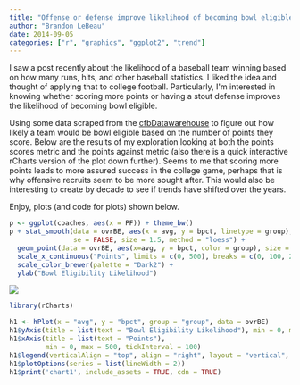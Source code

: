 ```yaml
---
title: "Offense or defense improve likelihood of becoming bowl eligible?"
author: "Brandon LeBeau"
date: 2014-09-05
categories: ["r", "graphics", "ggplot2", "trend"]
---
```


I saw a post recently about the likelihood of a baseball team winning based on how many runs, hits, and other baseball statistics. I liked the idea and thought of applying that to college football. Particularly, I'm interested in knowing whether scoring more points or having a stout defense improves the likelihood of becoming bowl eligible.  

Using some data scraped from the [cfbDatawarehouse](http://www.cfbdatawarehouse.com/) to figure out how likely a team would be bowl eligible based on the number of points they score. Below are the results of my exploration looking at both the points scores metric and the points against metric (also there is a quick interactive rCharts version of the plot down further). Seems to me that scoring more points leads to more assured success in the college game, perhaps that is why offensive recruits seem to be more sought after. This would also be interesting to create by decade to see if trends have shifted over the years.

Enjoy, plots (and code for plots) shown below.

```r
p <- ggplot(coaches, aes(x = PF)) + theme_bw() 
p + stat_smooth(data = ovrBE, aes(x = avg, y = bpct, linetype = group), 
                se = FALSE, size = 1.5, method = "loess") + 
  geom_point(data = ovrBE, aes(x=avg, y = bpct, color = group), size = 2) + 
  scale_x_continuous("Points", limits = c(0, 500), breaks = c(0, 100, 200, 300, 400, 500)) + 
  scale_color_brewer(palette = "Dark2") + 
  ylab("Bowl Eligibility Likelihood") 
```

![](/figs/points.png) 


```r
library(rCharts)

h1 <- hPlot(x = "avg", y = "bpct", group = "group", data = ovrBE)
h1$yAxis(title = list(text = "Bowl Eligibility Likelihood"), min = 0, max = 1, tickInterval = .1)
h1$xAxis(title = list(text = "Points"),
         min = 0, max = 500, tickInterval = 100)
h1$legend(verticalAlign = "top", align = "right", layout = "vertical", title = list(text = "Group"))
h1$plotOptions(series = list(lineWidth = 2))
h1$print('chart1', include_assets = TRUE, cdn = TRUE)
```

<script type='text/javascript' src=//code.jquery.com/jquery-1.9.1.min.js></script>
<script type='text/javascript' src=//code.highcharts.com/highcharts.js></script>
<script type='text/javascript' src=//code.highcharts.com/highcharts-more.js"></script>
<script type='text/javascript' src=//code.highcharts.com/modules/exporting.js></script> 
 <style>
  .rChart {
    display: block;
    margin-left: auto; 
    margin-right: auto;
    width: 800px;
    height: 400px;
  }  
  </style>
<div id = 'chart1' class = 'rChart highcharts'></div>
<script type='text/javascript'>
    (function($){
        $(function () {
            var chart = new Highcharts.Chart({
 "dom": "chart1",
"width":            800,
"height":            400,
"credits": {
 "href": null,
"text": null 
},
"exporting": {
 "enabled": false 
},
"title": {
 "text": null 
},
"yAxis": [
 {
 "title": {
 "text": "Bowl Eligibility Likelihood" 
},
"min":              0,
"max":              1,
"tickInterval":            0.1 
} 
],
"series": [
 {
 "data": [
 [
           34.5,
         0.848 
],
[
           62.5,
         0.889 
],
[
           71.5,
          0.85 
],
[
           77.5,
         0.881 
],
[
             83,
         0.846 
],
[
             88,
         0.789 
],
[
             92,
         0.702 
],
[
             96,
         0.789 
],
[
           99.5,
         0.745 
],
[
          102.5,
         0.708 
],
[
            105,
         0.625 
],
[
            108,
         0.753 
],
[
          111.5,
         0.754 
],
[
          114.5,
         0.704 
],
[
            117,
         0.732 
],
[
          119.5,
         0.697 
],
[
            122,
         0.649 
],
[
            124,
         0.627 
],
[
          126.5,
         0.643 
],
[
            129,
         0.635 
],
[
            131,
         0.732 
],
[
          133.5,
         0.657 
],
[
            136,
         0.721 
],
[
            138,
         0.532 
],
[
            140,
         0.593 
],
[
            142,
         0.617 
],
[
            144,
         0.531 
],
[
            146,
         0.582 
],
[
          147.5,
         0.576 
],
[
            149,
         0.646 
],
[
            151,
         0.542 
],
[
            153,
         0.692 
],
[
            155,
         0.619 
],
[
            157,
         0.677 
],
[
            159,
         0.582 
],
[
          160.5,
         0.553 
],
[
            162,
         0.573 
],
[
            164,
         0.611 
],
[
          165.5,
         0.725 
],
[
            167,
         0.585 
],
[
            169,
         0.597 
],
[
          170.5,
         0.676 
],
[
            172,
           0.5 
],
[
          173.5,
         0.619 
],
[
            175,
         0.508 
],
[
            177,
         0.514 
],
[
            179,
         0.533 
],
[
            181,
         0.549 
],
[
          182.5,
         0.479 
],
[
            184,
         0.635 
],
[
          185.5,
         0.571 
],
[
            187,
         0.531 
],
[
          188.5,
         0.564 
],
[
            190,
         0.594 
],
[
            192,
         0.557 
],
[
          193.5,
         0.556 
],
[
            195,
         0.593 
],
[
          196.5,
         0.703 
],
[
            198,
         0.562 
],
[
          199.5,
         0.578 
],
[
            201,
         0.508 
],
[
            203,
         0.623 
],
[
            205,
         0.657 
],
[
            207,
         0.536 
],
[
          208.5,
         0.487 
],
[
          209.5,
          0.55 
],
[
            211,
         0.588 
],
[
          212.5,
          0.49 
],
[
          213.5,
         0.462 
],
[
            215,
         0.479 
],
[
            217,
         0.533 
],
[
            219,
         0.704 
],
[
          220.5,
         0.562 
],
[
            222,
         0.468 
],
[
            224,
         0.574 
],
[
          225.5,
         0.568 
],
[
          226.5,
          0.64 
],
[
            228,
         0.593 
],
[
          229.5,
         0.629 
],
[
            231,
         0.531 
],
[
            233,
         0.478 
],
[
            235,
         0.464 
],
[
          236.5,
         0.469 
],
[
            238,
         0.539 
],
[
            240,
         0.547 
],
[
          241.5,
         0.423 
],
[
            243,
         0.561 
],
[
          244.5,
         0.353 
],
[
            246,
         0.603 
],
[
            248,
         0.429 
],
[
            250,
          0.54 
],
[
            252,
         0.472 
],
[
            254,
         0.387 
],
[
            256,
         0.609 
],
[
          257.5,
         0.472 
],
[
            259,
         0.478 
],
[
            261,
         0.426 
],
[
            263,
         0.485 
],
[
            265,
          0.47 
],
[
          266.5,
         0.361 
],
[
            268,
         0.453 
],
[
          270.5,
         0.386 
],
[
            273,
         0.475 
],
[
            275,
         0.407 
],
[
          276.5,
         0.622 
],
[
            278,
           0.5 
],
[
            280,
         0.481 
],
[
            282,
         0.589 
],
[
          283.5,
         0.378 
],
[
            285,
         0.549 
],
[
            287,
          0.46 
],
[
            289,
         0.486 
],
[
            291,
         0.379 
],
[
          293.5,
          0.43 
],
[
          295.5,
         0.364 
],
[
            297,
         0.453 
],
[
          299.5,
         0.353 
],
[
            302,
         0.447 
],
[
          304.5,
         0.489 
],
[
            307,
         0.358 
],
[
          309.5,
           0.5 
],
[
            312,
         0.351 
],
[
          314.5,
         0.426 
],
[
          317.5,
           0.4 
],
[
            321,
           0.4 
],
[
          324.5,
         0.333 
],
[
          327.5,
         0.385 
],
[
          330.5,
         0.246 
],
[
            334,
         0.328 
],
[
          337.5,
         0.227 
],
[
          340.5,
         0.357 
],
[
          343.5,
         0.396 
],
[
            347,
         0.297 
],
[
            351,
         0.262 
],
[
            355,
          0.31 
],
[
            359,
         0.308 
],
[
            363,
         0.308 
],
[
            367,
         0.348 
],
[
          371.5,
         0.291 
],
[
          376.5,
         0.246 
],
[
            382,
         0.309 
],
[
          387.5,
         0.255 
],
[
            394,
         0.259 
],
[
          402.5,
         0.206 
],
[
            412,
         0.177 
],
[
          421.5,
         0.232 
],
[
            431,
         0.164 
],
[
            448,
         0.136 
],
[
          477.5,
         0.183 
] 
],
"name": "Points Against",
"type": null,
"marker": {
 "radius":              3 
} 
},
{
 "data": [
 [
           34.5,
             0 
],
[
           62.5,
             0 
],
[
           71.5,
             0 
],
[
           77.5,
             0 
],
[
             83,
         0.015 
],
[
             88,
         0.018 
],
[
             92,
         0.016 
],
[
             96,
         0.017 
],
[
           99.5,
             0 
],
[
          102.5,
         0.048 
],
[
            105,
             0 
],
[
            108,
          0.05 
],
[
          111.5,
         0.127 
],
[
          114.5,
         0.102 
],
[
            117,
         0.125 
],
[
          119.5,
         0.125 
],
[
            122,
         0.115 
],
[
            124,
         0.055 
],
[
          126.5,
         0.159 
],
[
            129,
         0.149 
],
[
            131,
         0.183 
],
[
          133.5,
         0.088 
],
[
            136,
         0.147 
],
[
            138,
          0.18 
],
[
            140,
         0.158 
],
[
            142,
         0.096 
],
[
            144,
         0.098 
],
[
            146,
         0.211 
],
[
          147.5,
         0.197 
],
[
            149,
         0.143 
],
[
            151,
         0.164 
],
[
            153,
         0.167 
],
[
            155,
         0.189 
],
[
            157,
         0.305 
],
[
            159,
         0.433 
],
[
          160.5,
         0.262 
],
[
            162,
         0.361 
],
[
            164,
         0.149 
],
[
          165.5,
         0.276 
],
[
            167,
         0.324 
],
[
            169,
         0.391 
],
[
          170.5,
         0.324 
],
[
            172,
         0.315 
],
[
          173.5,
         0.296 
],
[
            175,
           0.4 
],
[
            177,
          0.39 
],
[
            179,
         0.259 
],
[
            181,
         0.323 
],
[
          182.5,
         0.397 
],
[
            184,
         0.364 
],
[
          185.5,
         0.314 
],
[
            187,
         0.321 
],
[
          188.5,
         0.343 
],
[
            190,
         0.403 
],
[
            192,
         0.406 
],
[
          193.5,
         0.478 
],
[
            195,
         0.446 
],
[
          196.5,
         0.378 
],
[
            198,
         0.381 
],
[
          199.5,
         0.328 
],
[
            201,
         0.339 
],
[
            203,
         0.475 
],
[
            205,
          0.44 
],
[
            207,
         0.407 
],
[
          208.5,
         0.493 
],
[
          209.5,
         0.514 
],
[
            211,
         0.382 
],
[
          212.5,
         0.579 
],
[
          213.5,
         0.429 
],
[
            215,
         0.367 
],
[
            217,
         0.418 
],
[
            219,
         0.344 
],
[
          220.5,
           0.5 
],
[
            222,
         0.446 
],
[
            224,
         0.362 
],
[
          225.5,
         0.353 
],
[
          226.5,
         0.531 
],
[
            228,
         0.488 
],
[
          229.5,
         0.429 
],
[
            231,
         0.562 
],
[
            233,
         0.559 
],
[
            235,
         0.706 
],
[
          236.5,
         0.548 
],
[
            238,
         0.475 
],
[
            240,
         0.561 
],
[
          241.5,
         0.687 
],
[
            243,
         0.673 
],
[
          244.5,
         0.587 
],
[
            246,
         0.621 
],
[
            248,
         0.623 
],
[
            250,
         0.596 
],
[
            252,
          0.69 
],
[
            254,
         0.547 
],
[
            256,
         0.705 
],
[
          257.5,
         0.647 
],
[
            259,
         0.729 
],
[
            261,
         0.633 
],
[
            263,
         0.719 
],
[
            265,
         0.644 
],
[
          266.5,
         0.787 
],
[
            268,
         0.693 
],
[
          270.5,
         0.672 
],
[
            273,
         0.772 
],
[
            275,
           0.8 
],
[
          276.5,
         0.604 
],
[
            278,
         0.746 
],
[
            280,
         0.706 
],
[
            282,
          0.75 
],
[
          283.5,
         0.708 
],
[
            285,
         0.845 
],
[
            287,
           0.7 
],
[
            289,
         0.889 
],
[
            291,
         0.714 
],
[
          293.5,
         0.908 
],
[
          295.5,
         0.796 
],
[
            297,
          0.75 
],
[
          299.5,
         0.811 
],
[
            302,
         0.806 
],
[
          304.5,
         0.839 
],
[
            307,
         0.929 
],
[
          309.5,
         0.905 
],
[
            312,
         0.889 
],
[
          314.5,
         0.827 
],
[
          317.5,
         0.789 
],
[
            321,
         0.873 
],
[
          324.5,
         0.883 
],
[
          327.5,
         0.954 
],
[
          330.5,
         0.898 
],
[
            334,
         0.905 
],
[
          337.5,
         0.909 
],
[
          340.5,
         0.981 
],
[
          343.5,
             1 
],
[
            347,
         0.984 
],
[
            351,
         0.962 
],
[
            355,
         0.957 
],
[
            359,
         0.931 
],
[
            363,
          0.98 
],
[
            367,
          0.97 
],
[
          371.5,
          0.93 
],
[
          376.5,
             1 
],
[
            382,
         0.984 
],
[
          387.5,
         0.984 
],
[
            394,
         0.981 
],
[
          402.5,
         0.982 
],
[
            412,
             1 
],
[
          421.5,
         0.984 
],
[
            431,
             1 
],
[
            448,
             1 
],
[
          477.5,
             1 
] 
],
"name": "Points Scored",
"type": null,
"marker": {
 "radius":              3 
} 
} 
],
"xAxis": [
 {
 "title": {
 "text": "Points" 
},
"min":              0,
"max":            500,
"tickInterval":            100 
} 
],
"subtitle": {
 "text": null 
},
"legend": {
 "verticalAlign": "top",
"align": "right",
"layout": "vertical",
"title": {
 "text": "Group" 
} 
},
"plotOptions": {
 "series": {
 "lineWidth":              2 
} 
},
"id": "chart1",
"chart": {
 "renderTo": "chart1" 
} 
});
        });
    })(jQuery);
</script>


